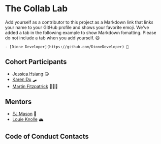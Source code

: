 # The Collab Lab

Add yourself as a contributor to this project as a Markdown link that links your name to your GitHub profile and shows your favorite emoji. We've added a tab in the following example to show Markdown fomatting. Please do not include a tab when you add yourself. 😄

    - [Dione Developer](https://github.com/DioneDeveloper) 💅

## Cohort Participants

- [Jessica Hsiang](https://github.com/hsiangj) 🙃
- [Karen Du](https://github.com/piecanoe) 🛹
- [Martin Fitzpatrick](https://github.com/krsnamara) 👨‍👧‍👧

## Mentors

- [EJ Mason](https://github.com/mxmason) 🐧
- [Louie Knolle](https://github.com/louieknolle) 🏔️
## Code of Conduct Contacts
